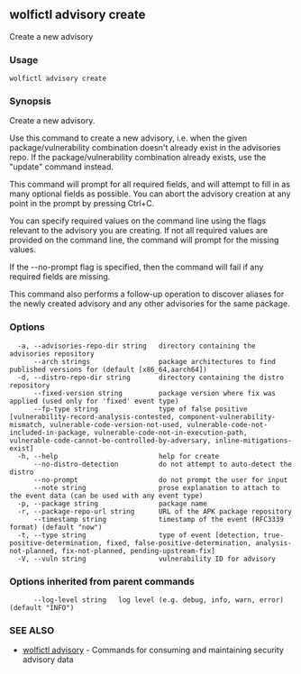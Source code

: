 ## wolfictl advisory create

Create a new advisory

### Usage

```
wolfictl advisory create
```

### Synopsis

Create a new advisory.

Use this command to create a new advisory, i.e. when the given
package/vulnerability combination doesn't already exist in the advisories repo.
If the package/vulnerability combination already exists, use the "update"
command instead.

This command will prompt for all required fields, and will attempt to fill in
as many optional fields as possible. You can abort the advisory creation at any
point in the prompt by pressing Ctrl+C.

You can specify required values on the command line using the flags relevant to
the advisory you are creating. If not all required values are provided on the
command line, the command will prompt for the missing values.

If the --no-prompt flag is specified, then the command will fail if any
required fields are missing.

This command also performs a follow-up operation to discover aliases for the
newly created advisory and any other advisories for the same package.

### Options

```
  -a, --advisories-repo-dir string   directory containing the advisories repository
      --arch strings                 package architectures to find published versions for (default [x86_64,aarch64])
  -d, --distro-repo-dir string       directory containing the distro repository
      --fixed-version string         package version where fix was applied (used only for 'fixed' event type)
      --fp-type string               type of false positive [vulnerability-record-analysis-contested, component-vulnerability-mismatch, vulnerable-code-version-not-used, vulnerable-code-not-included-in-package, vulnerable-code-not-in-execution-path, vulnerable-code-cannot-be-controlled-by-adversary, inline-mitigations-exist]
  -h, --help                         help for create
      --no-distro-detection          do not attempt to auto-detect the distro
      --no-prompt                    do not prompt the user for input
      --note string                  prose explanation to attach to the event data (can be used with any event type)
  -p, --package string               package name
  -r, --package-repo-url string      URL of the APK package repository
      --timestamp string             timestamp of the event (RFC3339 format) (default "now")
  -t, --type string                  type of event [detection, true-positive-determination, fixed, false-positive-determination, analysis-not-planned, fix-not-planned, pending-upstream-fix]
  -V, --vuln string                  vulnerability ID for advisory
```

### Options inherited from parent commands

```
      --log-level string   log level (e.g. debug, info, warn, error) (default "INFO")
```

### SEE ALSO

* [wolfictl advisory](wolfictl_advisory.md)	 - Commands for consuming and maintaining security advisory data

